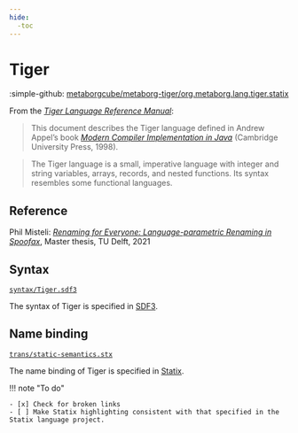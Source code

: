 ```yaml
---
hide:
  -toc
---
```


# Tiger

:simple-github: [metaborgcube/metaborg-tiger/org.metaborg.lang.tiger.statix]

[metaborgcube/metaborg-tiger/org.metaborg.lang.tiger.statix]: https://github.com/metaborgcube/metaborg-tiger/tree/master/org.metaborg.lang.tiger.statix "The original language project on GitHub"

From the [_Tiger Language Reference Manual_](https://www.cs.columbia.edu/~sedwards/classes/2002/w4115/tiger.pdf):

> This document describes the Tiger language defined in Andrew Appel’s book
[_Modern Compiler Implementation in Java_](https://www.cs.princeton.edu/~appel/modern/java/)
(Cambridge University Press, 1998).

> The Tiger language is a small, imperative language with integer and string variables,
arrays, records, and nested functions.
Its syntax resembles some functional languages.

## Reference

Phil Misteli: _[Renaming for Everyone: Language-parametric Renaming in Spoofax]_,
Master thesis, TU Delft, 2021

[Renaming for Everyone: Language-parametric Renaming in Spoofax]: http://resolver.tudelft.nl/uuid:60f5710d-445d-4583-957c-79d6afa45be5

## Syntax

[`syntax/Tiger.sdf3`](syntax/Tiger.sdf3.md)

The syntax of Tiger is specified in [SDF3].

## Name binding

[`trans/static-semantics.stx`](trans/static-semantics.stx.md)

The name binding of Tiger is specified in [Statix].

!!! note "To do"
   
    - [x] Check for broken links
    - [ ] Make Statix highlighting consistent with that specified in the Statix language project.

[NaBL]: https://www.metaborg.org/en/latest/source/langdev/meta/lang/nabl2/nabl.html
[NaBL2]: https://www.metaborg.org/en/latest/source/langdev/meta/lang/nabl2/index.html
[SDF3]: https://spoofax.dev/references/sdf3/
[Statix]: https://spoofax.dev/references/statix/
[MetaBorgCube]: https://github.com/MetaBorgCube
[Tiger]: https://github.com/MetaBorgCube/metaborg-tiger
